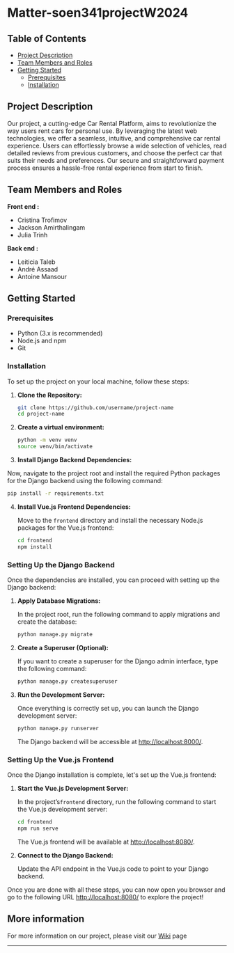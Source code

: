 # Matter-soen341projectW2024

## Table of Contents

- [Project Description](#project-description)
- [Team Members and Roles](#team-members-and-roles)
- [Getting Started](#getting-started)
  - [Prerequisites](#prerequisites)
  - [Installation](#installation)

## Project Description 

Our project, a cutting-edge Car Rental Platform, aims to revolutionize the way users rent cars for
personal use. By leveraging the latest web technologies, we offer a seamless, intuitive, and comprehensive car
rental experience. Users can effortlessly browse a wide selection of vehicles, read detailed reviews from previous
customers, and choose the perfect car that suits their needs and preferences. Our secure and straightforward
payment process ensures a hassle-free rental experience from start to finish.

## Team Members and Roles

**Front end :** <br>
- Cristina Trofimov 
- Jackson Amirthalingam
- Julia Trinh

**Back end :**<br>
- Leiticia Taleb
- André Assaad
- Antoine Mansour

## Getting Started

### Prerequisites

- Python (3.x is recommended)
- Node.js and npm
- Git

### Installation

To set up the project on your local machine, follow these steps:

1. **Clone the Repository:**
   ```bash
   git clone https://github.com/username/project-name
   cd project-name
   ```
2. **Create a virtual environment:**
    ```bash
    python -m venv venv
    source venv/bin/activate
    ```

3. **Install Django Backend Dependencies:**
   
  Now, navigate to the project root and install the required Python packages for the Django backend using the following command:
   ```bash
   pip install -r requirements.txt
   ```

4. **Install Vue.js Frontend Dependencies:**
   
   Move to the `frontend` directory and install the necessary Node.js packages for the Vue.js frontend:
   ```bash
   cd frontend
   npm install
   ```

### Setting Up the Django Backend

Once the dependencies are installed, you can proceed with setting up the Django backend:

1. **Apply Database Migrations:**
   
   In the project root, run the following command to apply migrations and create the database:
   ```bash
   python manage.py migrate
   ```

3. **Create a Superuser (Optional):**
   
   If you want to create a superuser for the Django admin interface, type the following command:
   ```bash
   python manage.py createsuperuser
   ```

5. **Run the Development Server:**
   
   Once everything is correctly set up, you can launch the Django development server:
   ```bash
   python manage.py runserver
   ```
   The Django backend will be accessible at [http://localhost:8000/](http://localhost:8000/).

### Setting Up the Vue.js Frontend

Once the Django installation is complete, let's set up the Vue.js frontend:

1. **Start the Vue.js Development Server:**
   
   In the project’s`frontend` directory, run the following command to start the Vue.js development server:
   ```bash
   cd frontend
   npm run serve
   ```
   The Vue.js frontend will be available at [http://localhost:8080/](http://localhost:8080/).

3. **Connect to the Django Backend:**
   
   Update the API endpoint in the Vue.js code to point to your Django backend. 

Once you are done with all these steps, you can now open you browser and go to the following URL [http://localhost:8080/](http://localhost:8080/) to explore the project!

## More information 

For more information on our project, please visit our [Wiki](https://github.com/cristina-trofimov/Matter-soen341projectW2024/wiki) page





---
